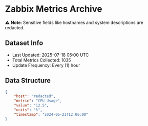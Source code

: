 # Zabbix Metrics Archive

⚠️ **Note**: Sensitive fields like hostnames and system descriptions are redacted.

## Dataset Info
- Last Updated: 2025-07-18 05:00 UTC
- Total Metrics Collected: 1035
- Update Frequency: Every (1) hour

## Data Structure
```json
{
    "host": "redacted",
    "metric": "CPU Usage",
    "value": "12.5",
    "units": "%",
    "timestamp": "2024-05-21T12:00:00"
}
```
